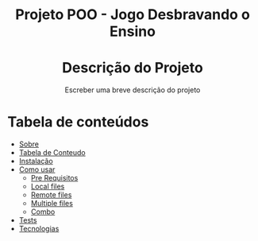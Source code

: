  <h1 align="center">
  Projeto POO - Jogo Desbravando o Ensino
</h1>

<h1 align="center">
    Descrição do Projeto
</h1>
<p align="center">
  Escreber uma breve descrição do projeto
</p>

Tabela de conteúdos
=================
<!--ts-->
   * [Sobre](#Sobre)
   * [Tabela de Conteudo](#tabela-de-conteudo)
   * [Instalação](#instalacao)
   * [Como usar](#como-usar)
      * [Pre Requisitos](#pre-requisitos)
      * [Local files](#local-files)
      * [Remote files](#remote-files)
      * [Multiple files](#multiple-files)
      * [Combo](#combo)
   * [Tests](#testes)
   * [Tecnologias](#tecnologias)
<!--te-->
